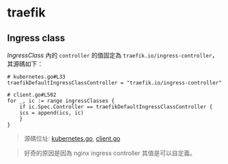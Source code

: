 # traefik

## Ingress class

*IngressClass* 內的 `controller` 的值固定為 `traefik.io/ingress-controller`，其源碼如下：

```
# kubernetes.go#L33
traefikDefaultIngressClassController = "traefik.io/ingress-controller"

# client.go#L502
for _, ic := range ingressClasses {
    if ic.Spec.Controller == traefikDefaultIngressClassController {
    ics = append(ics, ic)
    }
}
```

> 源碼位址: [kubernetes.go](https://github.com/traefik/traefik/blob/master/pkg/provider/kubernetes/ingress/kubernetes.go#L33), [client.go](https://github.com/traefik/traefik/blob/master/pkg/provider/kubernetes/ingress/client.go#L502)

> 好奇的原因是因為 nginx ingress controller 其值是可以自定義。